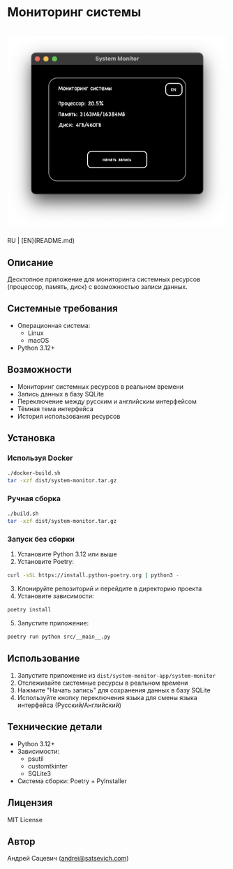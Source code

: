 # Мониторинг системы
<h1 align="center">
    <picture>
        <source media="(prefers-color-scheme: dark)" srcset=".github/interface_ru.png">
        <img width="690" src=".github/interface_ru.png" alt="Системный монитор">
    </picture>
</h1>
RU | [EN](README.md)

## Описание
Десктопное приложение для мониторинга системных ресурсов (процессор, память, диск) с возможностью записи данных.

## Системные требования
- Операционная система:
  - Linux
  - macOS
- Python 3.12+

## Возможности
- Мониторинг системных ресурсов в реальном времени
- Запись данных в базу SQLite
- Переключение между русским и английским интерфейсом
- Тёмная тема интерфейса
- История использования ресурсов

## Установка

### Используя Docker

```bash
./docker-build.sh
tar -xzf dist/system-monitor.tar.gz
```

### Ручная сборка
```bash
./build.sh
tar -xzf dist/system-monitor.tar.gz
```

### Запуск без сборки
1. Установите Python 3.12 или выше
2. Установите Poetry:
```bash
curl -sSL https://install.python-poetry.org | python3 -
```
3. Клонируйте репозиторий и перейдите в директорию проекта
4. Установите зависимости:
```bash
poetry install
```
5. Запустите приложение:
```bash
poetry run python src/__main__.py
```

## Использование
1. Запустите приложение из `dist/system-monitor-app/system-monitor`
2. Отслеживайте системные ресурсы в реальном времени
3. Нажмите "Начать запись" для сохранения данных в базу SQLite
4. Используйте кнопку переключения языка для смены языка интерфейса (Русский/Английский)

## Технические детали
- Python 3.12+
- Зависимости:
  - psutil
  - customtkinter
  - SQLite3
- Система сборки: Poetry + PyInstaller

## Лицензия
MIT License

## Автор
Андрей Сацевич (andrei@satsevich.com)